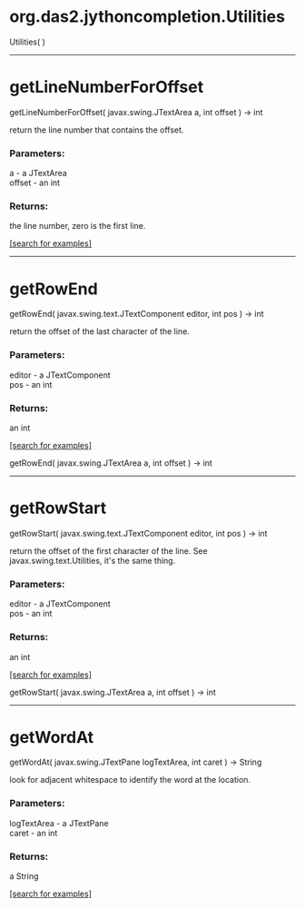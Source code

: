# org.das2.jythoncompletion.Utilities
Utilities( )


***
<a name="getLineNumberForOffset"></a>
# getLineNumberForOffset
getLineNumberForOffset( javax.swing.JTextArea a, int offset ) &rarr; int

return the line number that contains the offset.

### Parameters:
a - a JTextArea
<br>offset - an int

### Returns:
the line number, zero is the first line.

<a href="https://github.com/autoplot/dev/search?q=getLineNumberForOffset&unscoped_q=getLineNumberForOffset">[search for examples]</a>

***
<a name="getRowEnd"></a>
# getRowEnd
getRowEnd( javax.swing.text.JTextComponent editor, int pos ) &rarr; int

return the offset of the last character of the line.

### Parameters:
editor - a JTextComponent
<br>pos - an int

### Returns:
an int


<a href="https://github.com/autoplot/dev/search?q=getRowEnd&unscoped_q=getRowEnd">[search for examples]</a>

getRowEnd( javax.swing.JTextArea a, int offset ) &rarr; int<br>
***
<a name="getRowStart"></a>
# getRowStart
getRowStart( javax.swing.text.JTextComponent editor, int pos ) &rarr; int

return the offset of the first character of the line.
 See javax.swing.text.Utilities, it's the same thing.

### Parameters:
editor - a JTextComponent
<br>pos - an int

### Returns:
an int


<a href="https://github.com/autoplot/dev/search?q=getRowStart&unscoped_q=getRowStart">[search for examples]</a>

getRowStart( javax.swing.JTextArea a, int offset ) &rarr; int<br>
***
<a name="getWordAt"></a>
# getWordAt
getWordAt( javax.swing.JTextPane logTextArea, int caret ) &rarr; String

look for adjacent whitespace to identify the word at the location.

### Parameters:
logTextArea - a JTextPane
<br>caret - an int

### Returns:
a String


<a href="https://github.com/autoplot/dev/search?q=getWordAt&unscoped_q=getWordAt">[search for examples]</a>

